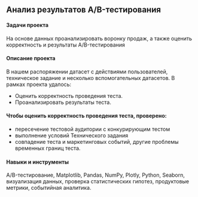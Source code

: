 ## Анализ результатов A/B-тестирования
#### Задачи проекта
На основе данных проанализировать воронку продаж, а также оценить корректность и результаты A/B-тестирования

####  Описание проекта
В нашем распоряжении датасет с действиями пользователей, техническое задание и несколько вспомогательных датасетов. В рамках проекта удалось:

- Оценить корректность проведения теста.
- Проанализировать результаты теста.

#### Чтобы оценить корректность проведения теста, проверено:

- пересечение тестовой аудитории с конкурирующим тестом
- выполнение условий Технического задания
- совпадение теста и маркетинговых событий, другие проблемы временных границ теста.

#### Навыки и инструменты
A/B-тестирование, Matplotlib, Pandas, NumPy, Plotly, Python, Seaborn, визуализация данных, проверка статистических гипотез, продуктовые метрики, событийная аналитика.
